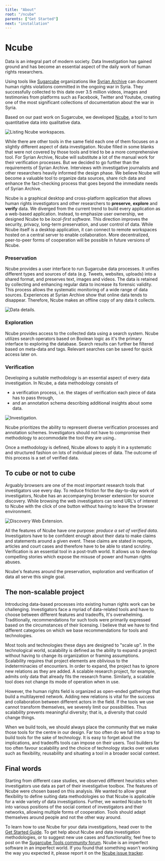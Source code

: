 ```yaml
---
title: "About"
root: "/ncube"
parents: ["Get Started"]
next: "installation"
---
```


# Ncube

Data is an integral part of modern society. Data Investigation has gained ground and has become an essential aspect of the daily work of human rights researchers.

Using tools like [Sugarcube](/sugarcube) organizations like [Syrian Archive](https://syrianarchive.org) can document human rights violations committed in the ongoing war in Syria. They successfully collected to this date over 3.5 million videos, images and testimonies from platforms such as Facebook, Twitter and Youtube, creating one of the most significant collections of documentation about the war in Syria.

Based on our past work on Sugarcube, we developed [Ncube](/ncube), a tool to turn quantitative data into qualitative data.

<img src="../assets/ncube/screenshots/workspaces.png" alt="Listing Ncube workspaces." />

While there are other tools in the same field each one of them focuses on a slightly different aspect of data investigation. Ncube filled in some blanks that were not covered by those tools and tried to be a more comprehensive tool. For Syrian Archive, Ncube will substitute a lot of the manual work for their verification processes. But we decided to go further than the requirements of Syrian Archive. Interviews with investigative journalists and other researchers heavily informed the design phase. We believe Ncube will become a valuable tool to organize data sources, share rich data and enhance the fact-checking process that goes beyond the immediate needs of Syrian Archive.

Ncube is a graphical desktop and cross-platform application that allows human rights investigators and other researchers to **preserve**, **explore** and **verify** data. We diverged from the current trend to build every application as a web-based application. Instead, to emphasize user ownership, we designed Ncube to be _local-first software_. This direction improves the security, privacy, long-term preservation, and user control of data. While Ncube itself is a desktop application, it can connect to remote workspaces hosted on a central server to enable collaboration. More decentralized, peer-to-peer forms of cooperation will be possible in future versions of Ncube.

### Preservation

Ncube provides a user interface to run Sugarcube data processes. It unifies different types and sources of data (e.g. Tweets, websites, uploads) into a shared format, and preserves text, images and videos. The data is retained by collecting and enhancing regular data to increase its forensic validity. This process allows the systematic monitoring of a wide range of data sources. Experiences at Syrian Archive show that online data tends to disappear. Therefore, Ncube makes an offline copy of any data it collects.

<img src="../assets/ncube/screenshots/data_details.png" alt="Data details." />

### Exploration

Ncube provides access to the collected data using a search system. Ncube utilizes search operators based on Boolean logic as it's the primary interface to exploring the database. Search results can further be filtered based on meta-data and tags. Relevant searches can be saved for quick access later on.

### Verification

Developing a suitable methodology is an essential aspect of every data investigation. In Ncube, a data methodology consists of

- a verification process, i.e. the stages of verification each piece of data has to pass through,
- and an annotation schema describing additional insights about some data.

<img src="../assets/ncube/screenshots/investigation.png" alt="Investigation." />

Ncube prioritizes the ability to represent diverse verification processes and annotation schemes. Investigators should not have to compromise their methodology to accommodate the tool they are using..

Once a methodology is defined, Ncube allows to apply it in a systematic and structured fashion on lots of individual pieces of data. The outcome of this process is a set of verified data.

## To cube or not to cube

Arguably browsers are one of the most important research tools that investigators use every day. To reduce friction for the day-to-day work of investigators, Ncube has an accompanying browser extension for source discovery. While browsing the web investigators can send URL's of interest to Ncube with the click of one button without having to leave the browser environment.

<img src="../assets/ncube/screenshots/discovery.png" alt="Discovery Web Extension." />

All the features of Ncube have one purpose: _produce a set of verified data_. Investigators have to be confident enough about their data to make claims and statements around a given event. These claims are stated in reports, articles and court cases and therefore have to be able to stand scrutiny. Verification is an essential tool in a post-truth world. It allows us to develop compelling stories which expose the
misuse of power and human rights abuses.

Ncube's features around the preservation, exploration and verification of data all serve this single goal.

## The non-scalable project

Introducing data-based processes into existing human rights work can be challenging. Investigators face a myriad of data-related tools and have to choose between different features and tradeoffs, It's overwhelming. Traditionally, recommendations for such tools were primarily expressed based on the circumstances of their licensing. I believe that we have to find different categories on which we base recommendations for tools and technologies.

Most tools and technologies these days are designed to "scale up". In the technological world, scalability is defined as the ability to expand a project without having to change its organization or framing assumptions. Scalability requires that project elements are oblivious to the indeterminacies of encounters. In order to expand, the project has to ignore new relations as they are added. A scalable research project, for example, admits only data that already fits the research frame. Similarly, a scalable tool does not change its mode of operation when in use.

However, the human rights field is organized as open-ended gatherings that build a multilayered network. Adding new relations is vital for the success and collaboration between different actors in the field. If the tools we use cannot transform themselves, we severely limit our possibilities. Thus scalability prevents meaningful diversity; that is, a diversity that could change things.

When we build tools, we should always place the community that we make those tools for the centre in our design. Far too often do we fall into a trap to build tools for the sake of technology. It is easy to forget about the implications, and tradeoffs tools can impose on their users. Tool builders far too often favour scalability and the choice of technology stacks over values such as flexibility, reusability and situating a tool in a broader social context.

## Final words

Starting from different case studies, we observed different heuristics when investigators use data as part of their investigative toolbox. The features of Ncube were chosen based on this analysis. We wanted to allow great flexibility to define suiting data methodologies so that Ncube is applicable for a wide variety of data investigations. Further, we wanted Ncube to fit into various positions of the social context of investigators and their networks, allowing multiple forms of cooperation. Tools should adapt themselves around people and not the other way around.

To learn how to use Ncube for your data investigations, head over to the [Get Started Guide](/ncube/get-started). To get help about Ncube and data investigation methodologies, or to suggest new use cases and functionality, feel free to post on the [Sugarcube Tools community forum](https://users.sugarcubetools.net). Ncube is an imperfect software in an imperfect world. If you found that something wasn't working the way you expected it, please report it on the [Ncube issue tracker](https://github.com/critocrito/ncube/issues).
